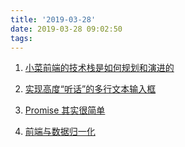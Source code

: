 ```yaml
---
title: '2019-03-28'
date: 2019-03-28 09:02:50
tags:
---
```


1. [小菜前端的技术栈是如何规划和演进的](https://juejin.im/post/5c99c17df265da6129788ae2)

2. [实现高度“听话”的多行文本输入框](https://juejin.im/post/5c9a1645e51d4559bb5c666f)

3. [Promise 其实很简单](https://juejin.im/post/5c98d208e51d4528b443f35d)

4. [前端与数据归一化](https://www.codesky.me/archives/frontend-normalize.wind)